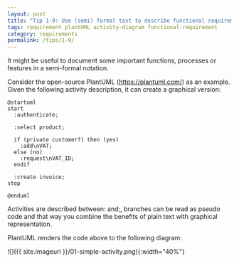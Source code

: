 ```yaml
---
layout: post
title: "Tip 1-9: Use (semi) formal text to describe functional requirements!"
tags: requirement plantUML activity-diagram functional-requirement
category: requirements
permalink: /tips/1-9/
---
```


It might be useful to document some important functions, processes or features
in a semi-formal notation.


Consider the open-source PlantUML (https://plantuml.com/) as an example.
Given the following activity description, it can create a graphical version:

```PlantUML
@startuml
start
  :authenticate;

  :select product;

  if (private customer?) then (yes)
    :add\nVAT;
  else (no)
    :request\nVAT_ID;
  endif

  :create invoice;
stop

@enduml
```

Activities are described between: and;, branches can be read as pseudo code and
that way you combine the benefits of plain text with graphical representation.

PlantUML renders the code above to the following diagram:

![]({{ site.imageurl }}/01-simple-activity.png){:width="40%"}
